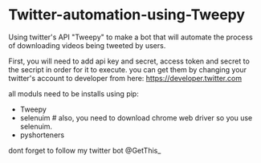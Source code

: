 # Twitter-automation-using-Tweepy
Using twitter's API "Tweepy" to make a bot that will automate the process of downloading videos being tweeted by users.

First, you will need to add api key and secret, access token and secret to the secript in order for it to execute. you can get them by changing your twitter's account to developer from here: https://developer.twitter.com

all moduls need to be installs using pip:

- Tweepy
- selenuim # also, you need to download chrome web driver so you use selenuim.
- pyshorteners

dont forget to follow my twitter bot @GetThis_
